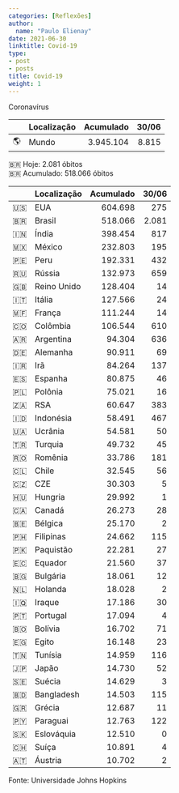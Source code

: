 ```yaml
---
categories: [Reflexões]
author:
  name: "Paulo Elienay"
date: 2021-06-30
linktitle: Covid-19
type:
- post
- posts
title: Covid-19
weight: 1
---
```


Coronavírus

|       | Localização | Acumulado | 30/06 |
| :---: | :---        | ---:      | ---:  |
| 🌎    | Mundo       | 3.945.104 | 8.815 | 

🇧🇷 Hoje: 2.081 óbitos  
🇧🇷 Acumulado: 518.066 óbitos

|       | Localização | Acumulado | 30/06 |
| :---: | :---        | ---:      | ---:  |
| 🇺🇸    | EUA         | 604.698   | 275   |
| 🇧🇷    | Brasil      | 518.066   | 2.081 |
| 🇮🇳    | Índia       | 398.454   | 817   |
| 🇲🇽    | México      | 232.803   | 195   |
| 🇵🇪    | Peru        | 192.331   | 432   |
| 🇷🇺    | Rússia      | 132.973   | 659   |
| 🇬🇧    | Reino Unido | 128.404   | 14    |
| 🇮🇹    | Itália      | 127.566   | 24    |
| 🇲🇫    | França      | 111.244   | 14    |
| 🇨🇴    | Colômbia    | 106.544   | 610   |
| 🇦🇷    | Argentina   | 94.304    | 636   |
| 🇩🇪    | Alemanha    | 90.911    | 69    |
| 🇮🇷    | Irã         | 84.264    | 137   |
| 🇪🇸    | Espanha     | 80.875    | 46    |
| 🇵🇱    | Polônia     | 75.021    | 16    |
| 🇿🇦    | RSA         | 60.647    | 383   |
| 🇮🇩    | Indonésia   | 58.491    | 467   |
| 🇺🇦    | Ucrânia     | 54.581    | 50    |
| 🇹🇷    | Turquia     | 49.732    | 45    |
| 🇷🇴    | Romênia     | 33.786    | 181   |
| 🇨🇱    | Chile       | 32.545    | 56    |
| 🇨🇿    | CZE         | 30.303    | 5     |
| 🇭🇺    | Hungria     | 29.992    | 1     |
| 🇨🇦    | Canadá      | 26.273    | 28    |
| 🇧🇪    | Bélgica     | 25.170    | 2     |
| 🇵🇭    | Filipinas   | 24.662    | 115   |
| 🇵🇰    | Paquistão   | 22.281    | 27    |
| 🇪🇨    | Equador     | 21.560    | 37    |
| 🇧🇬    | Bulgária    | 18.061    | 12    |
| 🇳🇱    | Holanda     | 18.028    | 2     |
| 🇮🇶    | Iraque      | 17.186    | 30    |
| 🇵🇹    | Portugal    | 17.094    | 4     |
| 🇧🇴    | Bolívia     | 16.702    | 71    |
| 🇪🇬    | Egito       | 16.148    | 23    |
| 🇹🇳    | Tunísia     | 14.959    | 116   |
| 🇯🇵    | Japão       | 14.730    | 52    |
| 🇸🇪    | Suécia      | 14.629    | 3     |
| 🇧🇩    | Bangladesh  | 14.503    | 115   |
| 🇬🇷    | Grécia      | 12.687    | 11    |
| 🇵🇾    | Paraguai    | 12.763    | 122   |
| 🇸🇰    | Eslováquia  | 12.510    | 0     |
| 🇨🇭    | Suíça       | 10.891    | 4     |
| 🇦🇹    | Áustria     | 10.702    | 2     |

Fonte: Universidade Johns Hopkins

